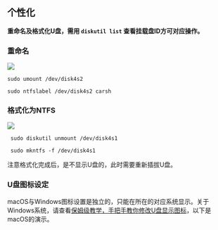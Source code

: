 ## 个性化
 
**重命名及格式化U盘，需用 `diskutil list` 查看挂载盘ID方可对应操作。**

### 重命名
 
![](https://fastly.jsdelivr.net/gh/hoochanlon/free-mac-ntfs/shashin/rename.png)
 
 
 ```shell
 sudo umount /dev/disk4s2
 ```
 
 ```shell
 sudo ntfslabel /dev/disk4s2 carsh
 ```
 
### 格式化为NTFS

![](https://fastly.jsdelivr.net/gh/hoochanlon/Free-NTFS-for-Mac/shashin/formatntfs.png)
 
```shell
 sudo diskutil unmount /dev/disk4s1
```
 
```shell
 sudo mkntfs -f /dev/disk4s1
```

注意格式化完成后，是不显示U盘的，此时需要重新插拔U盘。

### U盘图标设定

macOS与Windows图标设置是独立的，只能在所在的对应系统显示。关于Windows系统，请查看[保姆级教学，手把手教你修改U盘显示图标](https://baijiahao.baidu.com/s?id=1717036176555487935&wfr=spider&for=pc&searchword=ntfs-3g修改u盘图标)，以下是macOS的演示。


